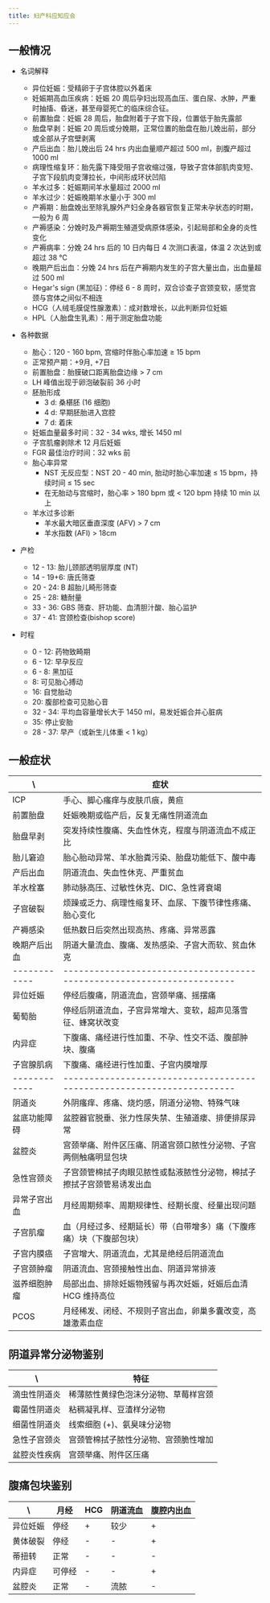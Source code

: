 ```yaml
---
title: 妇产科应知应会
---
```


## 一般情况
- 名词解释
    - 异位妊娠：受精卵于子宫体腔以外着床
    - 妊娠期高血压疾病：妊娠 20 周后孕妇出现高血压、蛋白尿、水肿，严重时抽搐、昏迷，甚至母婴死亡的临床综合征。
    - 前置胎盘：妊娠 28 周后，胎盘附着于子宫下段，位置低于胎先露部
    - 胎盘早剥：妊娠 20 周后或分娩期，正常位置的胎盘在胎儿娩出前，部分或全部从子宫壁剥离
    - 产后出血：胎儿娩出后 24 hrs 内出血量顺产超过 500 ml，剖腹产超过 1000 ml
    - 病理性缩复环：胎先露下降受阻子宫收缩过强，导致子宫体部肌肉变短、子宫下段肌肉变薄拉长，中间形成环状凹陷
    - 羊水过多：妊娠期间羊水量超过 2000 ml
    - 羊水过少：妊娠晚期羊水量小于 300 ml
    - 产褥期：胎盘娩出至除乳腺外产妇全身各器官恢复正常未孕状态的时期，一般为 6 周
    - 产褥感染：分娩时及产褥期生殖道受病原体感染，引起局部和全身的炎性变化
    - 产褥病率：分娩 24 hrs 后的 10 日内每日 4 次测口表温，体温 2 次达到或超过 38 ℃
    - 晚期产后出血：分娩 24 hrs 后在产褥期内发生的子宫大量出血，出血量超过 500 ml
    - Hegar's sign (黑加征)：停经 6 - 8 周时，双合诊查子宫颈变软，感觉宫颈与宫体之间似不相连
    - HCG（人绒毛膜促性腺激素）：成对数增长，以此判断异位妊娠
    - HPL（人胎盘生乳素）：用于测定胎盘功能

- 各种数据
    - 胎心：120 - 160 bpm, 宫缩时伴胎心率加速 ≥ 15 bpm
    - 正常预产期：+9月, +7日
    - 前置胎盘：胎膜破口距离胎盘边缘 \> 7 cm
    - LH 峰值出现于卵泡破裂前 36 小时
    - 胚胎形成
        - 3 d: 桑椹胚 (16 细胞)
        - 4 d: 早期胚胎进入宫腔
        - 7 d: 着床
    - 妊娠血量最多时间：32 - 34 wks, 增长 1450 ml
    - 子宫肌瘤剥除术 12 月后妊娠
    - FGR 最佳治疗时间：32 wks 前
    - 胎心率异常
        - NST 无反应型：NST 20 - 40 min, 胎动时胎心率加速 &le; 15 bpm，持续时间 &le; 15 sec
        - 在无胎动与宫缩时，胎心率 &gt; 180 bpm 或 &lt; 120 bpm 持续 10 min 以上
    - 羊水过多诊断
        - 羊水最大暗区垂直深度 (AFV) \> 7 cm
        - 羊水指数 (AFI) \> 18cm

- 产检
    - 12 - 13: 胎儿颈部透明层厚度 (NT)
    - 14 - 19+6: 唐氏筛查
    - 20 - 24: B 超胎儿畸形筛查
    - 25 - 28: 糖耐量
    - 33 - 36: GBS 筛查、肝功能、血清胆汁酸、胎心监护
    - 37 - 41: 宫颈检查(bishop score)

- 时程
    - 0 - 12: 药物致畸期
    - 6 - 12: 早孕反应
    - 6 - 8: 黑加征
    - 8: 可见胎心搏动
    - 16: 自觉胎动
    - 20: 腹部检查可见胎心音
    - 32 - 34: 平均血容量增长大于 1450 ml，易发妊娠合并心脏病
    - 35: 停止安胎
    - 28 - 37: 早产（或新生儿体重 &lt; 1 kg）

## 一般症状

| \            | 症状                                                                   |
|--------------|------------------------------------------------------------------------|
| ICP          | 手心、脚心瘙痒与皮肤爪痕，黄疸                                         |
| 前置胎盘     | 妊娠晚期或临产后，反复无痛性阴道流血                                   |
| 胎盘早剥     | 突发持续性腹痛、失血性休克，程度与阴道流血不成正比                     |
| 胎儿窘迫     | 胎心胎动异常、羊水胎粪污染、胎盘功能低下、酸中毒                       |
| 产后出血     | 阴道流血、失血性休克、严重贫血                                         |
| 羊水栓塞     | 肺动脉高压、过敏性休克、DIC、急性肾衰竭                                |
| 子宫破裂     | 烦躁或乏力、病理性缩复环、血尿、下腹节律性疼痛、胎心变化               |
| 产褥感染     | 低热数日后突然出现高热、疼痛、异常恶露                                 |
| 晚期产后出血 | 阴道大量流血、腹痛、发热感染、子宫大而软、贫血休克                     |
| ------------ | ---------------------------------------------------------------------- |
| 异位妊娠     | 停经后腹痛，阴道流血，宫颈举痛、摇摆痛                                 |
| 葡萄胎       | 停经后阴道流血，子宫异常增大、变软，超声见落雪征、蜂窝状改变           |
| 内异症       | 下腹痛、痛经进行性加重、不孕、性交不适、腹部肿块、腹痛                 |
| 子宫腺肌病   | 下腹痛、痛经进行性加重、子宫内膜增厚                                   |
| ------------ | ---------------------------------------------------------------------- |
| 阴道炎       | 外阴瘙痒、疼痛、烧灼感，阴道分泌物、特殊气味                           |
| 盆底功能障碍 | 盆腔器官脱垂、张力性尿失禁、生殖道瘘、排便排尿异常                     |
| 盆腔炎       | 宫颈举痛、附件区压痛、阴道宫颈口脓性分泌物、子宫两侧触痛明显包块       |
| 急性宫颈炎   | 子宫颈管棉拭子肉眼见脓性或黏液脓性分泌物，棉拭子擦拭子宫颈管易诱发出血 |
| 异常子宫出血 | 月经周期频率、周期规律性、经期长度、经量出现问题                       |
| 子宫肌瘤     | 血（月经过多、经期延长）带（白带增多）痛（下腹疼痛）块（下腹部包块）   |
| 子宫内膜癌   | 子宫增大、阴道流血，尤其是绝经后阴道流血                               |
| 子宫颈肿瘤   | 阴道流血、宫颈接触性出血、阴道异常排液                                 |
| 滋养细胞肿瘤 | 局部出血、排除妊娠物残留与再次妊娠，妊娠后血清 HCG 维持高位            |
| PCOS         | 月经稀发、闭经、不规则子宫出血，卵巢多囊改变，高雄激素血症             |

## 阴道异常分泌物鉴别

| \            | 特征                                 |
|--------------|--------------------------------------|
| 滴虫性阴道炎 | 稀薄脓性黄绿色泡沫分泌物、草莓样宫颈 |
| 霉菌性阴道炎 | 粘稠凝乳样、豆渣样分泌物             |
| 细菌性阴道炎 | 线索细胞 (+)、氨臭味分泌物           |
| 急性子宫颈炎 | 宫颈管棉拭子脓性分泌物、宫颈脆性增加 |
| 盆腔炎性疾病 | 宫颈举痛、附件区压痛                 |

## 腹痛包块鉴别

| \        | 月经   | HCG | 阴道流血 | 腹腔内出血 |
|----------|--------|-----|----------|------------|
| 异位妊娠 | 停经   | +   | 较少     | +          |
| 黄体破裂 | 停经   | -   | -        | +          |
| 蒂扭转   | 正常   | -   | -        | -          |
| 内异症   | 可停经 | -   | -        | +          |
| 盆腔炎   | 正常   | -   | 流脓     | -          |
